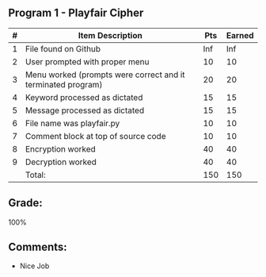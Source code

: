 ## Program 1 - Playfair Cipher

| # | Item Description                                              | Pts | Earned |
|---|---------------------------------------------------------------|-----|--------|
| 1 | File found on Github                                          | Inf |    Inf |
| 2 | User prompted with proper menu                                | 10  |   10     |
| 3 | Menu worked (prompts were correct and it terminated program)  | 20  |   20     |
| 4 | Keyword processed as dictated                                 | 15  |  15      |
| 5 | Message processed as dictated                                 | 15  |   15     |
| 6 | File name was playfair.py                                     | 10  |  10      |
| 7 | Comment block at top of source code                           | 10  |  10      |
| 8 | Encryption worked                                             | 40  |  40      |
| 9 | Decryption worked                                             | 40  |   40     |
|   | Total:                                                        | 150 | 150 |

## Grade:
100%

## Comments:
- Nice Job


